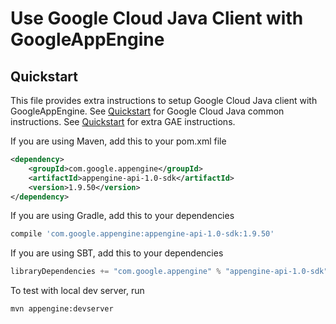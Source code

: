 Use Google Cloud Java Client with GoogleAppEngine
=================================================

Quickstart
----------
This file provides extra instructions to setup Google Cloud Java client with GoogleAppEngine.
See [Quickstart](./README.md#quickstart) for Google Cloud Java common instructions.
See [Quickstart](https://cloud.google.com/appengine/docs/standard/java/quickstart) for extra GAE instructions.

If you are using Maven, add this to your pom.xml file
```xml
<dependency>
    <groupId>com.google.appengine</groupId>
    <artifactId>appengine-api-1.0-sdk</artifactId>
    <version>1.9.50</version>
</dependency>
```

If you are using Gradle, add this to your dependencies
```Groovy
compile 'com.google.appengine:appengine-api-1.0-sdk:1.9.50'
```
If you are using SBT, add this to your dependencies
```Scala
libraryDependencies += "com.google.appengine" % "appengine-api-1.0-sdk" % "1.9.50"
```

To test with local dev server, run
```
mvn appengine:devserver
```